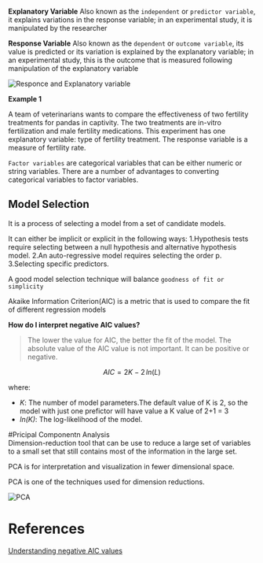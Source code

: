 **Explanatory Variable**
Also known as the `independent` or `predictor variable`, it explains variations in the response variable; in an experimental study, it is manipulated by the researcher

**Response Variable**
Also known as the `dependent` or `outcome variable`, its value is predicted or its variation is explained by the explanatory variable; in an experimental study, this is the outcome that is measured following manipulation of the explanatory variable

![Responce and Explanatory variable](https://images.deepai.org/django-summernote/2019-06-18/fe2a668a-625f-431f-9472-e177d594ba2c.png)

**Example 1**

A team of veterinarians wants to compare the effectiveness of two fertility treatments for pandas in captivity. The two treatments are in-vitro fertilization and male fertility medications. This experiment has one explanatory variable: type of fertility treatment. The response variable is a measure of fertility rate.

`Factor variables` are categorical variables that can be either numeric or string variables. There are a number of advantages to converting categorical variables to factor variables.

## Model Selection

It is a process of selecting a model from a set of candidate models.

It can either be implicit or explicit in the following ways:
1.Hypothesis tests require selecting between a null hypothesis and alternative hypothesis model.
2.An auto-regressive model requires selecting the order p.
3.Selecting specific predictors.

A good model selection technique will balance `goodness of fit or simplicity`

Akaike Information Criterion(AIC) is a metric that is used to compare the fit of different regression models

**How do I interpret negative AIC values?**

> The lower the value for AIC, the better the fit of the model. The absolute value of the AIC value is not important. It can be positive or negative.

$$AIC = 2K - 2\,ln(L)$$

where:

- _K_: The number of model parameters.The default value of K is 2, so the model with just one prefictor will have value a K value of 2+1 = 3
- _$ln(K)$_: The log-likelihood of the model.


#Pricipal Componentn Analysis  
Dimension-reduction tool that can be use to reduce  a large set of variables to a small set that still contains most of the information in the large set.

PCA is for interpretation and visualization in fewer dimensional space.

PCA is one of the techniques used for dimension reductions.

![PCA](https://www.google.com/url?sa=i&url=https%3A%2F%2Fwww.javatpoint.com%2Fdimensionality-reduction-technique&psig=AOvVaw3Q3RwcqodbUwqbJ-n9AjhG&ust=1648308068199000&source=images&cd=vfe&ved=0CAsQjRxqFwoTCKDa0qvI4fYCFQAAAAAdAAAAABAJ)



# References

[Understanding negative AIC values](https://www.statology.org/negative-aic/)
